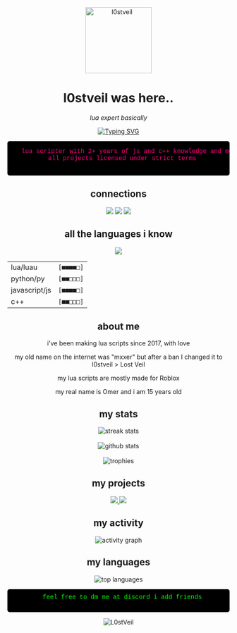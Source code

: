 <div align="center">

<img src="https://scriptblox.com/images/photo/67aa6a035180152e172ad126-1746834882764.png" alt="l0stveil" width="150" height="150">

# l0stveil was here..

<p><i>lua expert basically</i></p>

</div>

<div align="center">
  <p>
    <a href="https://git.io/typing-svg"><img src="https://readme-typing-svg.demolab.com?font=Fira+Code&pause=1000&color=00FF00&center=true&vCenter=true&width=435&lines=lua+scripter+since+2017%2B;mxxer+was+here..;loves+to+script+expert;alpha+scripter" alt="Typing SVG" /></a>
  </p>
</div>

<div align="center">
  <pre style="background-color: #000; color: #ff0080; font-family: 'Courier New', monospace; padding: 15px; border-radius: 5px;">
  lua scripter with 2+ years of js and c++ knowledge and more..
  all projects licensed under strict terms
  </pre>
</div>

<h2 align="center">connections</h2>
<p align="center">
   <a href="https://discord.com/users/1311743263241277462" target="_blank"><img src="https://img.shields.io/badge/discord%20-7289DA.svg?&style=for-the-badge"></a>
   <a href="https://github.com/L0stVeil" target="_blank"><img src="https://img.shields.io/badge/GitHub%20-191717.svg?&style=for-the-badge"></a>
   <a href="https://scriptblox.com/u/L0stVeil" target="_blank"><img src="https://img.shields.io/badge/scriptblox%20-7D5DEC.svg?&style=for-the-badge"></a>
</p>

<h2 align="center">all the languages i know</h2>
<p align="center">
   <img src="https://skillicons.dev/icons?i=lua,js,cpp,py,nodejs,vscode&theme=dark" />
</p>

<div align="center">
  <table align="center">
    <tr>
      <td>lua/luau</td>
      <td><code>[■■■■□]</code></td>
    </tr>
    <tr>
      <td>python/py</td>
      <td><code>[■■□□□]</code></td>
    </tr>
    <tr>
      <td>javascript/js</td>
      <td><code>[■■■■□]</code></td>
    </tr>
    <tr>
      <td>c++</td>
      <td><code>[■■□□□]</code></td>
    </tr>
  </table>
</div>

<div align="center">
  <h2>about me</h2>
  <p>i've been making lua scripts since 2017, with love</p>
  <p>my old name on the internet was "mxxer" but after a ban I changed it to l0stveil > Lost Veil</p>
  <p>my lua scripts are mostly made for Roblox</p>
  <p>my real name is Omer and i am 15 years old</p>
</div>

<div align="center">
  <h2>my stats</h2>
  <img src="https://github-readme-streak-stats.herokuapp.com/?user=L0stVeil&theme=chartreuse-dark&hide_border=true" alt="streak stats">
  <br><br>
  <img src="https://github-readme-stats.vercel.app/api?username=L0stVeil&show_icons=true&theme=chartreuse-dark&hide_border=true&bg_color=0D1117" alt="github stats">
  <br><br>
  <img src="https://github-profile-trophy.vercel.app/?username=L0stVeil&theme=matrix&no-frame=true&row=1&column=6" alt="trophies" />
</div>

<div align="center">
  <h2>my projects</h2>
  <a href="https://github.com/L0stVeil/project1">
    <img src="https://github-readme-stats.vercel.app/api/pin/?username=L0stVeil&repo=project1&theme=chartreuse-dark&hide_border=true&bg_color=0D1117" />
  </a>
  <a href="https://github.com/L0stVeil/project2">
    <img src="https://github-readme-stats.vercel.app/api/pin/?username=L0stVeil&repo=project2&theme=chartreuse-dark&hide_border=true&bg_color=0D1117" />
  </a>
</div>

<div align="center">
  <h2>my activity</h2>
  <img src="https://github-readme-activity-graph.vercel.app/graph?username=L0stVeil&theme=chartreuse-dark&hide_border=true&bg_color=0D1117" alt="activity graph">
</div>

<div align="center">
  <h2>my languages</h2>
  <img src="https://github-readme-stats.vercel.app/api/top-langs/?username=L0stVeil&layout=compact&theme=chartreuse-dark&hide_border=true&bg_color=0D1117" alt="top languages">
</div>

<div align="center">
  <pre style="background-color: #000; color: #00FF00; padding: 10px; border-radius: 5px; font-family: 'Courier New', monospace;">
  feel free to dm me at discord i add friends
  </pre>
</div>

<div align="center">
  <img src="https://komarev.com/ghpvc/?username=L0stVeil&label=profile_visits&color=00FF00&style=for-the-badge" alt="L0stVeil" />
</div>
